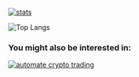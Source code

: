 
[![stats](https://github-readme-stats.vercel.app/api?username=sagleft&show_icons=true&rank_icon=github)](https://github.com/sagleft)

![Top Langs](https://github-readme-stats.vercel.app/api/top-langs/?username=sagleft&layout=compact&hide_progress=true)

### You might also be interested in:
[![automate crypto trading](https://github.com/Sagleft/Sagleft/blob/master/matrixbot_github_banner_1.png?raw=true)](https://t.me/get_matrixbot?start=github_org)
